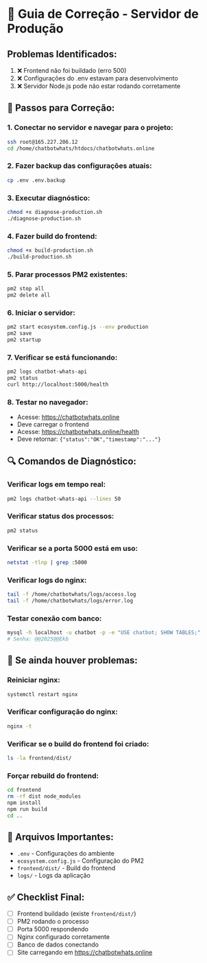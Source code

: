 # 🚀 Guia de Correção - Servidor de Produção

## Problemas Identificados:
1. ❌ Frontend não foi buildado (erro 500)
2. ❌ Configurações do .env estavam para desenvolvimento
3. ❌ Servidor Node.js pode não estar rodando corretamente

## 🔧 Passos para Correção:

### 1. Conectar no servidor e navegar para o projeto:
```bash
ssh root@165.227.206.12
cd /home/chatbotwhats/htdocs/chatbotwhats.online
```

### 2. Fazer backup das configurações atuais:
```bash
cp .env .env.backup
```

### 3. Executar diagnóstico:
```bash
chmod +x diagnose-production.sh
./diagnose-production.sh
```

### 4. Fazer build do frontend:
```bash
chmod +x build-production.sh
./build-production.sh
```

### 5. Parar processos PM2 existentes:
```bash
pm2 stop all
pm2 delete all
```

### 6. Iniciar o servidor:
```bash
pm2 start ecosystem.config.js --env production
pm2 save
pm2 startup
```

### 7. Verificar se está funcionando:
```bash
pm2 logs chatbot-whats-api
pm2 status
curl http://localhost:5000/health
```

### 8. Testar no navegador:
- Acesse: https://chatbotwhats.online
- Deve carregar o frontend
- Acesse: https://chatbotwhats.online/health
- Deve retornar: `{"status":"OK","timestamp":"..."}`

## 🔍 Comandos de Diagnóstico:

### Verificar logs em tempo real:
```bash
pm2 logs chatbot-whats-api --lines 50
```

### Verificar status dos processos:
```bash
pm2 status
```

### Verificar se a porta 5000 está em uso:
```bash
netstat -tlnp | grep :5000
```

### Verificar logs do nginx:
```bash
tail -f /home/chatbotwhats/logs/access.log
tail -f /home/chatbotwhats/logs/error.log
```

### Testar conexão com banco:
```bash
mysql -h localhost -u chatbot -p -e "USE chatbot; SHOW TABLES;"
# Senha: @@2025@@Ekb
```

## 🚨 Se ainda houver problemas:

### Reiniciar nginx:
```bash
systemctl restart nginx
```

### Verificar configuração do nginx:
```bash
nginx -t
```

### Verificar se o build do frontend foi criado:
```bash
ls -la frontend/dist/
```

### Forçar rebuild do frontend:
```bash
cd frontend
rm -rf dist node_modules
npm install
npm run build
cd ..
```

## 📝 Arquivos Importantes:
- `.env` - Configurações do ambiente
- `ecosystem.config.js` - Configuração do PM2
- `frontend/dist/` - Build do frontend
- `logs/` - Logs da aplicação

## ✅ Checklist Final:
- [ ] Frontend buildado (existe `frontend/dist/`)
- [ ] PM2 rodando o processo
- [ ] Porta 5000 respondendo
- [ ] Nginx configurado corretamente
- [ ] Banco de dados conectando
- [ ] Site carregando em https://chatbotwhats.online
